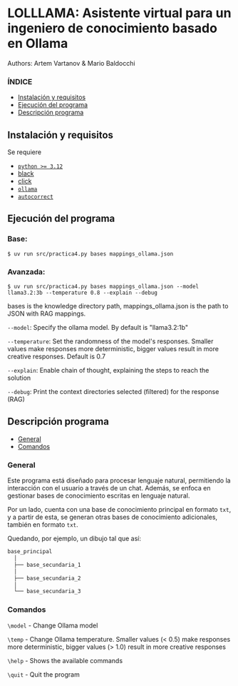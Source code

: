 # LOLLLAMA: Asistente virtual para un ingeniero de conocimiento basado en Ollama

Authors:
Artem Vartanov &
Mario Baldocchi

### ÍNDICE
* [Instalación y requisitos](#instalación-y-requisitos)
* [Ejecución del programa](#ejecución-del-programa)
* [Descripción programa](#descripción-programa)

## Instalación y requisitos
Se requiere 

- [`python >= 3.12`](https://www.python.org/downloads/#:~:text=%EE%80%80Python.org%EE%80%81%20offers%20downloads%20for%20Python)
- [black](https://pypi.org/project/black/)
- [click](https://pypi.org/project/click/) 
- [`ollama`](https://pypi.org/project/ollama/)
- [`autocorrect`](https://pypi.org/project/autocorrect/)


## Ejecución del programa
### Base:
```shell
$ uv run src/practica4.py bases mappings_ollama.json
```
### Avanzada:
```shell
$ uv run src/practica4.py bases mappings_ollama.json --model llama3.2:3b --temperature 0.8 --explain --debug
```

bases is the knowledge directory path, mappings_ollama.json is the path to JSON with RAG mappings.

`--model`: Specify the ollama model. By default is "llama3.2:1b"

`--temperature`: Set the randomness of the model's responses. Smaller values make responses more deterministic, bigger values result in more creative responses. Default is 0.7

`--explain`: Enable chain of thought, explaining the steps to reach the solution

`--debug`: Print the context directories selected (filtered) for the response (RAG)

## Descripción programa
* [General](#general)  
* [Comandos](#comandos)  

### General
Este programa está diseñado para procesar lenguaje natural, permitiendo la interacción con el usuario a través de un chat. Además, se enfoca en gestionar bases de conocimiento escritas en lenguaje natural.

Por un lado, cuenta con una base de conocimiento principal en formato `txt`, y a partir de esta, se generan otras bases de conocimiento adicionales, también en formato `txt`.

Quedando, por ejemplo, un dibujo tal que así:

               
```markdown
base_principal
  │  
  ├── base_secundaria_1
  │      
  ├── base_secundaria_2
  │   
  └── base_secundaria_3  
```

### Comandos
`\model` -  Change Ollama model  

`\temp` -  Change Ollama temperature. Smaller values (< 0.5) make responses more deterministic, bigger values (> 1.0) result in more creative responses

`\help` - Shows the available commands
   
`\quit` - Quit the program  

